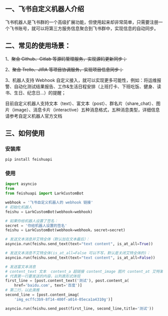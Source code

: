 ## 一、飞书自定义机器人介绍

飞书机器人是飞书群的一个高级扩展功能，但使用起来却非常简单，只需要注册一个飞书账号，就可以将第三方服务信息聚合到飞书群中，实现信息的自动同步。

## 二、常见的使用场景：

1、~~聚合 Github、Gitlab 等源码管理服务，实现源码更新同步；~~

2、~~聚合 Trello、JIRA 等项目协调服务，实现项目信息同步；~~

3、机器人支持 Webhook 自定义接入，就可以实现更多可能性，例如：将运维报警、自动化测试结果报告、工作&生活日程安排（上班打卡、下班吃饭、健身、读书、生日、纪念日...）的提醒；

目前自定义机器人支持文本（text）、富文本（post）、群名片（share_chat）、图片（image）、消息卡片（interactive）五种消息格式，五种消息类型，详细信息请参考自定义机器人官方文档

## 三、如何使用

### 安装库

```cmd
pip install feishuapi
```

### 使用

```python
import asyncio
from
from feishuapi import LarkCustomBot

webhook = '飞书自定义机器人的 webhook 链接'
# 初始化机器人
feishu = LarkCustomBot(webhook=webhook)

# 如果你给机器人设置了签名：
secret = '你给机器人设置的签名'
feishu = LarkCustomBot(webhook=webhook，secret=secret)

# 发送文本消息并艾特全体（默认加在文本最后）：
asyncio.run(feishu.send_text(text="text content", is_at_all=True))

# 发送文本消息不艾特全体(is_at_all=False 可以不写，默认是关闭艾特全体的)：
asyncio.run(feishu.send_text(text="text content", is_at_all=False))

# 发送富文本消息
# content_text 文本  content_a 超链接 content_image 图片 content_at 艾特某人 title 富文本标题，默认不填
# 代表第一行要发送的内容，以列表形式体现
first_line = [post.content_text('测试'), post.content_a(
    href='baidu.com', text='百度')]
# 第二行，以此类推
second_line = [post.content_imag(
    'img_ecffc3b9-8f14-400f-a014-05eca1a4310g')]

asyncio.run(feishu.send_post(first_line, second_line,title='测试'))
```
